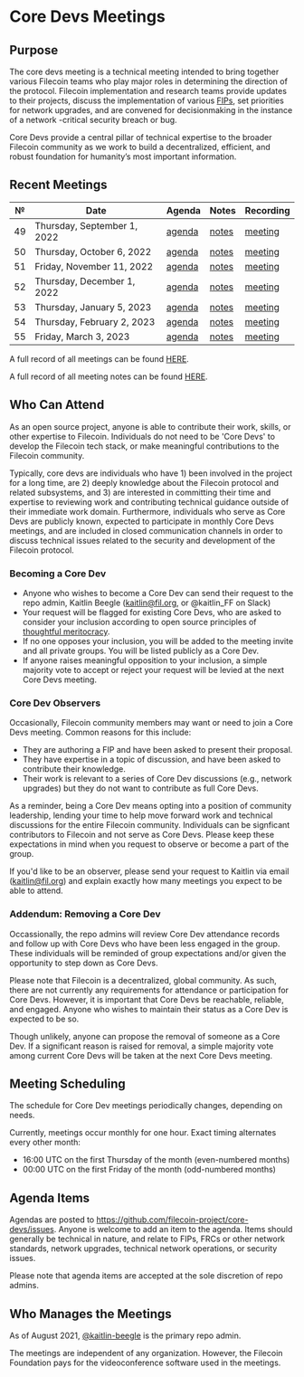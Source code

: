 # Core Devs Meetings

## Purpose
The core devs meeting is a technical meeting intended to bring together various Filecoin teams who play major roles in determining the direction of the protocol. Filecoin implementation and research teams provide updates to their projects, discuss the implementation of various [FIPs](https://github.com/filecoin-project/FIPs), set priorities for network upgrades, and are convened for decisionmaking in the instance of a network -critical security breach or bug. 

Core Devs provide a central pillar of technical expertise to the broader Filecoin community as we work to build a decentralized, efficient, and robust foundation for humanity’s most important information.

## Recent Meetings

 №  | Date                             | Agenda         |Notes          | Recording            |
--- | -------------------------------- | -------------- |-------------- | -------------------- |
49 | Thursday, September 1, 2022      | [agenda](https://github.com/filecoin-project/core-devs/issues/110) | [notes](https://github.com/filecoin-project/core-devs/blob/master/Core%20Dev%20Meetings/Meeting%200049.md) | [meeting](https://www.youtube.com/watch?v=Zm1eNpGK6Zw) |
50 | Thursday, October 6, 2022      | [agenda](https://github.com/filecoin-project/core-devs/issues/111) | [notes](https://github.com/filecoin-project/core-devs/blob/master/Core%20Dev%20Meetings/Meeting%200050.md)| [meeting](https://www.youtube.com/watch?v=pvrGxhelIkU) |
51 | Friday, November 11, 2022      | [agenda](https://github.com/filecoin-project/core-devs/issues/120) | [notes](https://github.com/filecoin-project/core-devs/blob/master/Core%20Dev%20Meetings/Meeting%200051.md)| [meeting](https://www.youtube.com/watch?v=NaaJ-pqzMxE) |
52 | Thursday, December 1, 2022      | [agenda](https://github.com/filecoin-project/core-devs/issues/124) | [notes](https://github.com/filecoin-project/core-devs/blob/master/Core%20Dev%20Meetings/Meeting%200052.md)| [meeting](https://youtu.be/v_ljI98Xrl8) |
53 | Thursday, January 5, 2023      | [agenda](https://github.com/filecoin-project/core-devs/issues/124) | [notes](https://github.com/filecoin-project/core-devs/blob/master/Core%20Dev%20Meetings/Meeting%200053.md)| [meeting](https://youtu.be/MRV6f7jwVE0) |
54 | Thursday, February 2, 2023      | [agenda](https://github.com/filecoin-project/core-devs/issues/125) | [notes](https://github.com/filecoin-project/core-devs/blob/master/Core%20Dev%20Meetings/Meeting0054.md)| [meeting](https://youtu.be/5OxUyx_nrJA) |
55 | Friday, March 3, 2023      | [agenda](https://github.com/filecoin-project/core-devs/issues/131) | [notes](https://github.com/filecoin-project/core-devs/blob/master/Core%20Dev%20Meetings/Meeting0055.md)| [meeting](https://youtu.be/6Bz8-jK3K18) |

A full record of all meetings can be found [HERE](https://www.youtube.com/@FilecoinProject). 

A full record of all meeting notes can be found [HERE](https://github.com/filecoin-project/core-devs/tree/master/Core%20Dev%20Meetings). 

## Who Can Attend
As an open source project, anyone is able to contribute their work, skills, or other expertise to Filecoin.  Individuals do not need to be 'Core Devs' to develop the Filecoin tech stack, or make meaningful contributions to the Filecoin community. 

Typically, core devs are individuals who have 1) been involved in the project for a long time, are 2) deeply knowledge about the Filecoin protocol and related subsystems, and 3) are interested in committing their time and expertise to reviewing work and contributing technical guidance outside of their immediate work domain. Furthermore, individuals who serve as Core Devs are publicly known, expected to participate in monthly Core Devs meetings, and are included in closed communication channels in order to discuss technical issues related to the security and development of the Filecoin protocol. 

### Becoming a Core Dev
* Anyone who wishes to become a Core Dev can send their request to the repo admin, Kaitlin Beegle (kaitlin@fil.org, or @kaitlin_FF on Slack) 
* Your request will be flagged for existing Core Devs, who are asked to consider your inclusion according to open source principles of [thoughtful meritocracy](https://postmeritocracy.org/). 
* If no one opposes your inclusion, you will be added to the meeting invite and all private groups.  You will be listed publicly as a Core Dev. 
* If anyone raises meaningful opposition to your inclusion, a simple majority vote to accept or reject your request will be levied at the next Core Devs meeting.

### Core Dev Observers
Occasionally, Filecoin community members may want or need to join a Core Devs meeting.  Common reasons for this include: 
   * They are authoring a FIP and have been asked to present their proposal. 
   * They have expertise in a topic of discussion, and have been asked to contribute their knowledge. 
   * Their work is relevant to a series of Core Dev discussions (e.g., network upgrades) but they do not want to contribute as full Core Devs. 

As a reminder, being a Core Dev means opting into a position of community leadership, lending your time to help move forward work and technical discussions for the entire Filecoin community.  Individuals can be signficant contributors to Filecoin and not serve as Core Devs. Please keep these expectations in mind when you request to observe or become a part of the group. 

If you'd like to be an observer, please send your request to Kaitlin via email (kaitlin@fil.org) and explain exactly how many meetings you expect to be able to attend. 

### Addendum: Removing a Core Dev
Occassionally, the repo admins will review Core Dev attendance records and follow up with Core Devs who have been less engaged in the group.  These individuals will be reminded of group expectations and/or given the opportunity to step down as Core Devs. 

Please note that Filecoin is a decentralized, global community.  As such, there are not currently any requirements for attendance or participation for Core Devs.  However, it is important that Core Devs be reachable, reliable, and engaged.  Anyone who wishes to maintain their status as a Core Dev is expected to be so. 

Though unlikely, anyone can propose the removal of someone as a Core Dev.  If a significant reason is raised for removal, a simple majority vote among current Core Devs will be taken at the next Core Devs meeting. 

## Meeting Scheduling 
The schedule for Core Dev meetings periodically changes, depending on needs. 

Currently, meetings occur monthly for one hour.  Exact timing alternates every other month: 
* 16:00 UTC on the first Thursday of the month (even-numbered months) 
* 00:00 UTC on the first Friday of the month (odd-numbered months) 

## Agenda Items
Agendas are posted to https://github.com/filecoin-project/core-devs/issues. Anyone is welcome to add an item to the agenda.  Items should generally be technical in nature, and relate to FIPs, FRCs or other network standards, network upgrades, technical network operations, or security issues. 

Please note that agenda items are accepted at the sole discretion of repo admins. 

## Who Manages the Meetings
As of August 2021, [@kaitlin-beegle](https://github.com/kaitlin-beegle) is the primary repo admin.  

The meetings are independent of any organization. However, the Filecoin Foundation pays for the videoconference software used in the meetings. 

